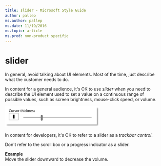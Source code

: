 ```yaml
---
title: slider - Microsoft Style Guide
author: pallep
ms.author: pallep
ms.date: 11/19/2016
ms.topic: article
ms.prod: non-product specific
---
```


# slider

In general, avoid talking about UI elements. Most of the time, just describe what the customer needs to do.

In content for a general audience, it's OK to use *slider* when
you need to describe the UI element used to set a value on a continuous
range of possible values, such as screen brightness, mouse-click speed,
or volume. 

![](media/slider/1637616098.png)

In content for developers, it's OK to refer to a slider as a *trackbar control*.

Don't refer to the scroll box or a progress indicator as a slider.

**Example**  
Move the slider downward to decrease the volume.  
